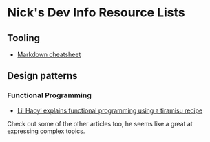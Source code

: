 # Nick's Dev Info Resource Lists

## Tooling
- [Markdown cheatsheet](https://github.com/adam-p/markdown-here/wiki/Markdown-Cheatsheet)


## Design patterns

### Functional Programming
- [Lil Haoyi explains functional programming using a tiramisu recipe](http://www.lihaoyi.com/post/WhatsFunctionalProgrammingAllAbout.html)

Check out some of the other articles too, he seems like a great at expressing complex topics.


